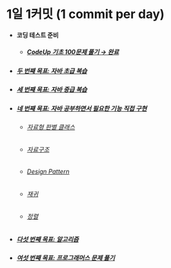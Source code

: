 # 1일 1커밋 (1 commit per day)
<ul>
  <li>
    <h4>
      코딩 테스트 준비
      </h4>
    <ul>
      <li>
        <h5>
    <a href="https://github.com/jysaa5/VioletCheese_Study/tree/master/CodeUp_basics100/src/com/violetCheese">
    CodeUp 기초 100문제 풀기 → 완료
    </a> 
        </h5>
      </li>
    </ul>
  </li>
  <li>
    <h5> 
    <a href="https://github.com/jysaa5/VioletCheese_Study/tree/master/Programmers_Java_Beginning/src">
    두 번째 목표: 자바 초급 복습
    </a> 
    </h5>
  </li>
  <li>
    <h5>
      <a href="https://github.com/jysaa5/VioletCheese_Study/tree/master/Programmers_Java_Intermediate/src">
    세 번째 목표: 자바 중급 복습 
    </a>
    </h5>
  </li>
  <li> 
    <h5>
      <a href="https://github.com/jysaa5/VioletCheese_Study/tree/master/FunctionLibrary/src">
    네 번째 목표: 자바 공부하면서 필요한 기능 직접 구현
    </a>
    </h5>
    <ul> 
      <li> 
        <h6>
          <a href="https://github.com/jysaa5/VioletCheese_Study/tree/master/FunctionLibrary/src/dataType_ex">자료형 판별 클래스
          </a>
        </h6> 
      </li>
      <li> 
        <h6>
          <a href="https://github.com/jysaa5/VioletCheese_Study/tree/master/DataStructure">
            자료구조
          </a>
        </h6> 
      </li>
      <li> 
        <h6>
          <a href="https://github.com/jysaa5/VioletCheese_Study/tree/master/FunctionLibrary/src/designPattern_ex">
            Design Pattern
          </a>
        </h6> 
      </li>
       <li> 
        <h6>
          <a href="https://github.com/jysaa5/VioletCheese_Study/tree/master/FunctionLibrary/src/recursiveFunction_ex">
            재귀
          </a>
        </h6> 
      </li>
      <li> 
        <h6>
          <a href="https://github.com/jysaa5/VioletCheese_Study/tree/master/FunctionLibrary/src/sort_ex">
            정렬
          </a>
        </h6> 
      </li>
    </ul> 
  </li>
     <li>
       <h5> 
         <a href="https://github.com/jysaa5/VioletCheese_Study/tree/master/Algorithm">다섯 번째 목표: 알고리즘
         </a>
       </h5> 
  </li>
  <li>
    <h5>
      <a href="https://github.com/jysaa5/VioletCheese_Study/tree/master/Programmers_Ex/src/com/violetCheese/programmers">
        여섯 번째 목표: 프로그래머스 문제 풀기 
      </a>
    </h5> 
  </li>
</ul>
